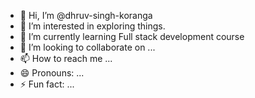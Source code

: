 - 👋 Hi, I’m @dhruv-singh-koranga
- 👀 I’m interested in exploring things.
- 🌱 I’m currently learning Full stack development course
- 💞️ I’m looking to collaborate on ...
- 📫 How to reach me ...
- 😄 Pronouns: ...
- ⚡ Fun fact: ...

<!---
dhruv-singh-koranga/dhruv-singh-koranga is a ✨ special ✨ repository because its `README.md` (this file) appears on your GitHub profile.
You can click the Preview link to take a look at your changes.
--->
